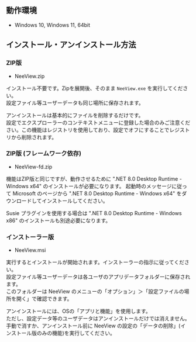 ## 動作環境

  * Windows 10, Windows 11, 64bit

## インストール・アンインストール方法

### ZIP版

  * NeeView<VERSION/>.zip

  インストール不要です。Zipを展開後、そのまま `NeeView.exe` を実行してください。  
  設定ファイル等ユーザーデータも同じ場所に保存されます。  

  アンインストールは基本的にファイルを削除するだけです。  
  設定でエクスプローラーのコンテキストメニューに登録した場合のみご注意ください。この機能はレジストリを使用しており、設定でオフにすることでレジストリから削除されます。

### ZIP版 (フレームワーク依存)

  * NeeView<VERSION/>-fd.zip

機能はZIP版と同じですが、動作させるために ".NET 8.0 Desktop Runtime - Windows x64" のインストールが必要になります。
起動時のメッセージに従って Microsoft のページから ".NET 8.0 Desktop Runtime - Windows x64" をダウンロードしてインストールしてください。

Susie プラグインを使用する場合は ".NET 8.0 Desktop Runtime - Windows x86" のインストールも別途必要になります。

### インストーラー版

  * NeeView<VERSION/>.msi

  実行するとインストールが開始されます。インストーラーの指示に従ってください。  
  設定ファイル等ユーザーデータは各ユーザのアプリデータフォルダーに保存されます。  
  このフォルダーは NeeView のメニューの「オプション」＞「設定ファイルの場所を開く」で確認できます。  
  
  アンインストールには、OSの「アプリと機能」を使用します。  
  ただし、設定データ等のユーザデータはアンインストールだけでは消えません。
  手動で消すか、アンインストール前に NeeView の設定の「データの削除」(インストール版のみの機能)を実行してください。
